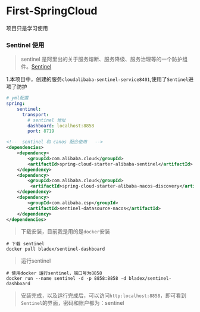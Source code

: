 # First-SpringCloud
项目只是学习使用

### Sentinel 使用
> sentinel 是阿里出的关于服务熔断、服务降级、服务治理等的一个防护组件。[Sentinel](https://github.com/alibaba/Sentinel)

1.本项目中，创建的服务`cloudalibaba-sentinel-service8401`,使用了`Sentinel`进项了防护
```yaml
# yml配置
spring:
    sentinel:
      transport:
        # sentinel 地址
        dashboard: localhost:8858
        port: 8719
```
```xml
<!--  sentinel 和 canos 配合使用   -->
<dependencies>
    <dependency>
        <groupId>com.alibaba.cloud</groupId>
        <artifactId>spring-cloud-starter-alibaba-sentinel</artifactId>
    </dependency>
    <dependency>
        <groupId>com.alibaba.cloud</groupId>
         <artifactId>spring-cloud-starter-alibaba-nacos-discovery</artifactId>
    </dependency>
    <dependency>
        <groupId>com.alibaba.csp</groupId>
        <artifactId>sentinel-datasource-nacos</artifactId>
    </dependency>
</dependencies>
```
> 下载安装，目前我是用的是`docker`安装
```docker
# 下载 sentinel
docker pull bladex/sentinel-dashboard
```
> 运行sentinel
```docker
# 使用docker 运行sentinel，端口号为8858
docker run --name sentinel -d -p 8858:8858 -d bladex/sentinel-dashboard
```
> 安装完成，以及运行完成后，可以访问`http:localhost:8858`，即可看到`Sentinel`的界面，密码和账户都为：sentinel